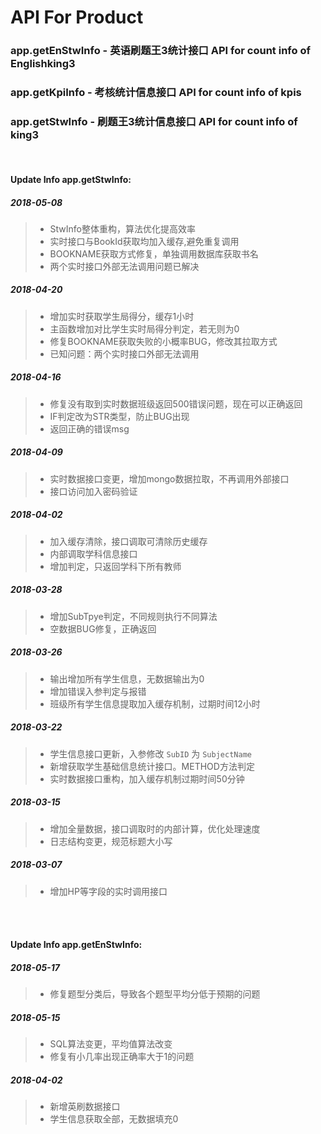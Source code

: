 # API For Product

### app.getEnStwInfo - 英语刷题王3统计接口 API for count info of Englishking3
### app.getKpiInfo - 考核统计信息接口 API for count info of kpis
### app.getStwInfo - 刷题王3统计信息接口 API for count info of king3 
</br>

#### Update Info app.getStwInfo:

##### **2018-05-08**
> * StwInfo整体重构，算法优化提高效率
> * 实时接口与BookId获取均加入缓存,避免重复调用
> * BOOKNAME获取方式修复，单独调用数据库获取书名
> * 两个实时接口外部无法调用问题已解决

##### **2018-04-20**
> * 增加实时获取学生局得分，缓存1小时
> * 主函数增加对比学生实时局得分判定，若无则为0
> * 修复BOOKNAME获取失败的小概率BUG，修改其拉取方式
> * 已知问题：两个实时接口外部无法调用

##### **2018-04-16**
> * 修复没有取到实时数据班级返回500错误问题，现在可以正确返回
> * IF判定改为STR类型，防止BUG出现
> * 返回正确的错误msg

##### **2018-04-09**
> * 实时数据接口变更，增加mongo数据拉取，不再调用外部接口
> * 接口访问加入密码验证


##### **2018-04-02**
> * 加入缓存清除，接口调取可清除历史缓存
> * 内部调取学科信息接口
> * 增加判定，只返回学科下所有教师

##### **2018-03-28**
> * 增加SubTpye判定，不同规则执行不同算法
> * 空数据BUG修复，正确返回

##### **2018-03-26**
> * 输出增加所有学生信息，无数据输出为0
> * 增加错误入参判定与报错
> * 班级所有学生信息提取加入缓存机制，过期时间12小时

##### **2018-03-22**
> * 学生信息接口更新，入参修改 `SubID` 为 `SubjectName`
> * 新增获取学生基础信息统计接口。METHOD方法判定
> * 实时数据接口重构，加入缓存机制过期时间50分钟

##### **2018-03-15**
> * 增加全量数据，接口调取时的内部计算，优化处理速度
> * 日志结构变更，规范标题大小写

##### **2018-03-07**
> * 增加HP等字段的实时调用接口 

</br></br>
#### Update Info app.getEnStwInfo:
##### **2018-05-17**
> * 修复题型分类后，导致各个题型平均分低于预期的问题

##### **2018-05-15**
> * SQL算法变更，平均值算法改变
> * 修复有小几率出现正确率大于1的问题

##### **2018-04-02**
> * 新增英刷数据接口
> * 学生信息获取全部，无数据填充0
